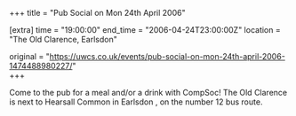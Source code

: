 +++
title = "Pub Social on Mon 24th April 2006"

[extra]
time = "19:00:00"
end_time = "2006-04-24T23:00:00Z"
location = "The Old Clarence, Earlsdon"

original = "https://uwcs.co.uk/events/pub-social-on-mon-24th-april-2006-1474488980227/"    
+++

Come to the pub for a meal and/or a drink with CompSoc\! The Old Clarence is next to Hearsall Common in Earlsdon , on the number 12 bus route.

